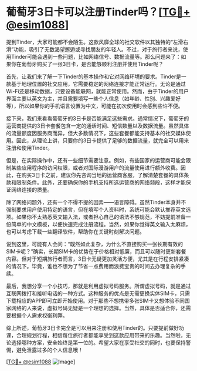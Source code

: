 # 葡萄牙3日卡可以注册Tinder吗？[[TG💪+ @esim1088](https://t.me/s/esim1088)]

提到Tinder，大家可能都不会陌生。这款风靡全球的社交软件以其独特的“左滑右滑”功能，吸引了无数渴望邂逅或寻找朋友的年轻人。不过，对于旅行者来说，使用Tinder可能会遇到一些问题，比如网络信号、数据流量等。那么问题来了：如果你在葡萄牙购买了一张3日卡，是否能够顺利注册并使用Tinder呢？

首先，让我们来了解一下Tinder的基本操作和它对网络环境的要求。Tinder是一款基于地理位置的社交应用，它需要稳定的网络连接才能正常运行。无论是通过Wi-Fi还是移动数据，只要设备能联网，就能正常使用。然而，由于Tinder的用户界面主要以英文为主，并且需要填写一些个人信息（如年龄、性别、兴趣爱好等），所以如果你的手机语言设置为中文，可能在初次使用时会感到些许不便。

接下来，我们来看看葡萄牙的3日卡是否能满足这些需求。通常情况下，葡萄牙的运营商提供的3日卡套餐包含一定的通话时间、短信数量以及数据流量。虽然具体的流量额度因服务商而异，但大多数情况下，这些套餐都能支持基本的社交媒体使用。因此，从理论上讲，只要你的3日卡提供了足够的数据流量，就完全可以用来注册和使用Tinder。

但是，在实际操作中，还有一些细节需要注意。例如，有些国家的运营商可能会限制某些应用程序的访问权限，或者对国际漫游用户的流量使用进行额外收费。因此，在购买3日卡之前，建议你先咨询当地的运营商客服，了解清楚套餐的具体条款和限制条件。此外，还要确保你的手机支持所选运营商的网络频段，这样才能保证网络连接的质量。

除了网络问题外，还有一个不得不提的因素——语言障碍。虽然Tinder本身并不强制要求用户使用特定的语言，但在填写个人资料时，系统可能会默认推荐英文选项。如果你不太熟悉英文输入法，或者担心自己的语法不够规范，不妨提前准备一份简单的中文模板，以便快速完成注册流程。当然，如果你觉得英文输入太麻烦，也可以考虑下载一些翻译软件，帮助你在关键时刻解决问题。

说到这里，可能有人会问：“既然如此复杂，为什么不直接购买一张长期有效的SIM卡呢？”确实，长期SIM卡的优势在于价格相对低廉，而且可以随时更新套餐内容。但对于短期旅行者而言，3日卡无疑更加灵活方便，尤其是在行程安排紧凑的情况下。毕竟，谁也不想为了节省一点费用而浪费宝贵的时间去办理复杂的手续。

最后，我想分享一个小技巧，那就是利用虚拟号码服务。所谓虚拟号码，就是通过互联网拨打和接听电话的一种方式。这种服务的优点是无需更换实体SIM卡，只需下载相应的APP即可立即开始使用。对于那些不想携带多张SIM卡又想体验不同国家网络的人来说，虚拟号码无疑是一个理想的选择。当然，具体是否适合你，还需要根据个人需求权衡利弊。

综上所述，葡萄牙3日卡完全是可以用来注册和使用Tinder的。只要提前做好功课，合理规划行程，相信每位旅行者都能享受到这款应用带来的乐趣。当然啦，无论选择哪种方案，安全始终是第一位的。希望大家在享受社交的同时，也要保持警惕，避免泄露过多的个人信息哦！

[[TG💪+ @esim1088](https://t.me/s/esim1088) ![Image](https://i.postimg.cc/4NQfJmqS/Snipaste-2025-05-13-00-14-12.png)]